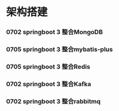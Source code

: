# 架构搭建
### 0702 springboot 3 整合MongoDB
### 0705 springboot 3 整合mybatis-plus
### 0705 springboot 3 整合Redis
### 0702 springboot 3 整合Kafka
### 0702 springboot 3 整合rabbitmq